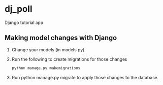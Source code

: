# dj_poll

Django tutorial app

## Making model changes with Django

1. Change your models (in models.py).
2. Run the following to create migrations for those changes

   ```sh
   python manage.py makemigrations
   ```

3. Run python manage.py migrate to apply those changes to the database.
